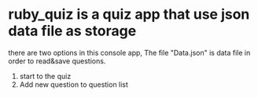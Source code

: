 # ruby_quiz is a quiz app that use json data file as storage
there are two options in this console app, 
The file "Data.json" is data file in order to read&save questions.
1. start to the quiz
2. Add new question to question list
